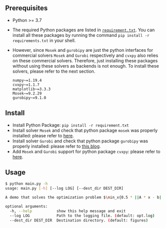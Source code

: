 ## Prerequisites

- Python >= 3.7

- The required Python packages are listed in [`requirement.txt`](https://github.com/magic3007/convex-optimization/blob/main/requirements.txt). You can install all these packages by running the command `pip install -r requirements.txt` in your shell. 

- However, since `Mosek` and `gurobipy` are just the python interfaces for commercial solvers `Mosek` and `Gurobi` respectively and `cvxpy` also relies on these commercial solvers. Therefore, just installing these packages without using these solvers as backends is not enough. To install these solvers, please refer to the next section.

  ```
  numpy~=1.19.4
  cvxpy~=1.1.7
  matplotlib~=3.3.3
  Mosek~=9.2.29
  gurobipy~=9.1.0
  ```

## Install

- Install Python Package: `pip install -r requirement.txt`
- Install solver `Mosek` and check that python package `mosek` was properly installed: please refer to [here](https://docs.mosek.com/9.2/pythonapi/install-interface.html).
- Install solver `Gurobi` and check that python package `gurobipy` was properly installed: please refer to [this blog](http://www.matthewdgilbert.com/blog/introduction-to-gurobipy.html).
- Add `Mosek` and `Gurobi` support for python package `cvxpy`: please refer to [here](https://www.cvxpy.org/install/index.html).

## Usage

```bash
$ python main.py -h
usage: main.py [-h] [--log LOG] [--dest_dir DEST_DIR]

A demo that solves the optimization problem $\min_x{0.5 * ||A * x - b||_2^2 + mu * ||x||_{1,2}}$

optional arguments:
  -h, --help           show this help message and exit
  --log LOG            Path to the logging file. (default: opt.log)
  --dest_dir DEST_DIR  Destination directory. (default: figures)
```